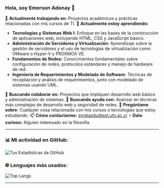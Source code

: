 ### Hola, soy Emerson Adonay 👋

🔭 **Actualmente trabajando en:** Proyectos académicos y prácticas relacionadas con mis cursos de TI.
🌱 **Actualmente estoy aprendiendo:**
   - **Tecnologías y Sistemas Web I:** Enfoque en las bases de la construcción de aplicaciones web, incluyendo HTML, CSS y JavaScript básico.
   - **Administración de Servidores y Virtualización:** Aprendizaje sobre la gestión de servidores y el uso de tecnologías de virtualización como VMware o Hyper-V y PROXMOX VE.
   - **Fundamentos de Redes:** Conocimientos fundamentales sobre configuración de redes, protocolos estándares y manejo de hardware de red.
   - **Ingeniería de Requerimientos y Modelado de  Software:** Técnicas de recopilación y análisis de requerimientos, junto con modelado de sistemas usando UML.

👯 **Buscando colaborar en:** Proyectos que impliquen desarrollo web básico y administración de sistemas.
🤔 **Buscando ayuda con:** Avanzar en técnicas más complejas de desarrollo web y seguridad de redes.
💬 **Pregúntame sobre:** Cualquier cosa relacionada con mis cursos o tecnologías que estoy estudiando.
📫 **Cómo contactarme:** emdiazdu@est.utn.ac.cr
⚡ **Dato curioso:** Alguien interesado en la filosofía.

---

### 📊 **Mi actividad en GitHub:**

![Tus Estadísticas de GitHub](https://github-readme-stats.vercel.app/api?username=AdonayXX&show_icons=true&theme=radical)

### 🌐 **Lenguajes más usados:**

![Top Langs](https://github-readme-stats.vercel.app/api/top-langs/?username=AdonayXX&layout=compact&theme=radical)

---

